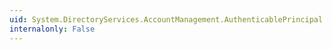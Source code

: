 ```yaml
---
uid: System.DirectoryServices.AccountManagement.AuthenticablePrincipal.AllowReversiblePasswordEncryption
internalonly: False
---
```

